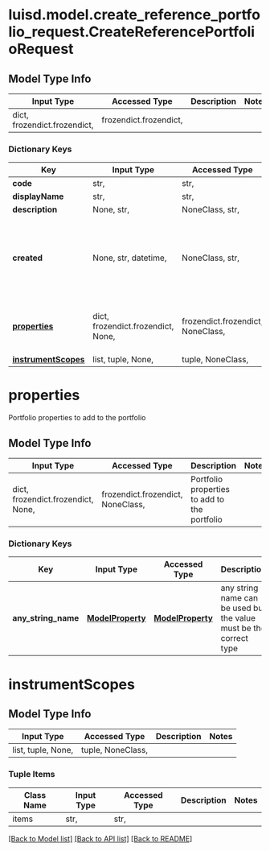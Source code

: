 # luisd.model.create_reference_portfolio_request.CreateReferencePortfolioRequest

## Model Type Info
Input Type | Accessed Type | Description | Notes
------------ | ------------- | ------------- | -------------
dict, frozendict.frozendict,  | frozendict.frozendict,  |  | 

### Dictionary Keys
Key | Input Type | Accessed Type | Description | Notes
------------ | ------------- | ------------- | ------------- | -------------
**code** | str,  | str,  |  | 
**displayName** | str,  | str,  |  | 
**description** | None, str,  | NoneClass, str,  |  | [optional] 
**created** | None, str, datetime,  | NoneClass, str,  |  | [optional] value must conform to RFC-3339 date-time
**[properties](#properties)** | dict, frozendict.frozendict, None,  | frozendict.frozendict, NoneClass,  | Portfolio properties to add to the portfolio | [optional] 
**[instrumentScopes](#instrumentScopes)** | list, tuple, None,  | tuple, NoneClass,  |  | [optional] 

# properties

Portfolio properties to add to the portfolio

## Model Type Info
Input Type | Accessed Type | Description | Notes
------------ | ------------- | ------------- | -------------
dict, frozendict.frozendict, None,  | frozendict.frozendict, NoneClass,  | Portfolio properties to add to the portfolio | 

### Dictionary Keys
Key | Input Type | Accessed Type | Description | Notes
------------ | ------------- | ------------- | ------------- | -------------
**any_string_name** | [**ModelProperty**](ModelProperty.md) | [**ModelProperty**](ModelProperty.md) | any string name can be used but the value must be the correct type | [optional] 

# instrumentScopes

## Model Type Info
Input Type | Accessed Type | Description | Notes
------------ | ------------- | ------------- | -------------
list, tuple, None,  | tuple, NoneClass,  |  | 

### Tuple Items
Class Name | Input Type | Accessed Type | Description | Notes
------------- | ------------- | ------------- | ------------- | -------------
items | str,  | str,  |  | 

[[Back to Model list]](../../README.md#documentation-for-models) [[Back to API list]](../../README.md#documentation-for-api-endpoints) [[Back to README]](../../README.md)

